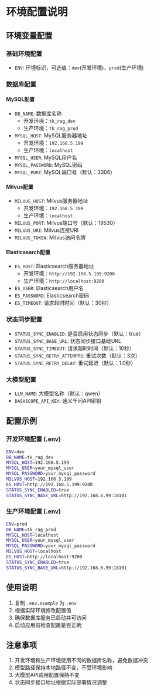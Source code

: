 # 环境配置说明

## 环境变量配置

### 基础环境配置
- `ENV`: 环境标识，可选值：`dev`(开发环境)、`prod`(生产环境)

### 数据库配置

#### MySQL配置
- `DB_NAME`: 数据库名称
  - 开发环境：`tk_rag_dev`
  - 生产环境：`tk_rag_prod`
- `MYSQL_HOST`: MySQL服务器地址
  - 开发环境：`192.168.5.199`
  - 生产环境：`localhost`
- `MYSQL_USER`: MySQL用户名
- `MYSQL_PASSWORD`: MySQL密码
- `MYSQL_PORT`: MySQL端口号（默认：3306）

#### Milvus配置
- `MILVUS_HOST`: Milvus服务器地址
  - 开发环境：`192.168.5.199`
  - 生产环境：`localhost`
- `MILVUS_PORT`: Milvus端口号（默认：19530）
- `MILVUS_URI`: Milvus连接URI
- `MILVUS_TOKEN`: Milvus访问令牌

#### Elasticsearch配置
- `ES_HOST`: Elasticsearch服务器地址
  - 开发环境：`http://192.168.5.199:9200`
  - 生产环境：`http://localhost:9200`
- `ES_USER`: Elasticsearch用户名
- `ES_PASSWORD`: Elasticsearch密码
- `ES_TIMEOUT`: 请求超时时间（默认：30秒）

### 状态同步配置
- `STATUS_SYNC_ENABLED`: 是否启用状态同步（默认：true）
- `STATUS_SYNC_BASE_URL`: 状态同步接口基础URL
- `STATUS_SYNC_TIMEOUT`: 请求超时时间（默认：10秒）
- `STATUS_SYNC_RETRY_ATTEMPTS`: 重试次数（默认：3次）
- `STATUS_SYNC_RETRY_DELAY`: 重试延迟（默认：1.0秒）

### 大模型配置
- `LLM_NAME`: 大模型名称（默认：qwen）
- `DASHSCOPE_API_KEY`: 通义千问API密钥

## 配置示例

### 开发环境配置 (.env)
```bash
ENV=dev
DB_NAME=tk_rag_dev
MYSQL_HOST=192.168.5.199
MYSQL_USER=your_mysql_user
MYSQL_PASSWORD=your_mysql_password
MILVUS_HOST=192.168.5.199
ES_HOST=http://192.168.5.199:9200
STATUS_SYNC_ENABLED=true
STATUS_SYNC_BASE_URL=http://192.168.6.99:18101
```

### 生产环境配置 (.env)
```bash
ENV=prod
DB_NAME=tk_rag_prod
MYSQL_HOST=localhost
MYSQL_USER=your_mysql_user
MYSQL_PASSWORD=your_mysql_password
MILVUS_HOST=localhost
ES_HOST=http://localhost:9200
STATUS_SYNC_ENABLED=true
STATUS_SYNC_BASE_URL=http://192.168.6.99:18101
```

## 使用说明

1. 复制 `.env.example` 为 `.env`
2. 根据实际环境修改配置值
3. 确保数据库服务已启动并可访问
4. 启动应用前检查配置是否正确

## 注意事项

1. 开发环境和生产环境使用不同的数据库名称，避免数据冲突
2. 模型路径保持本地路径不变，不受环境影响
3. 大模型API调用配置保持不变
4. 状态同步接口地址根据实际部署情况调整